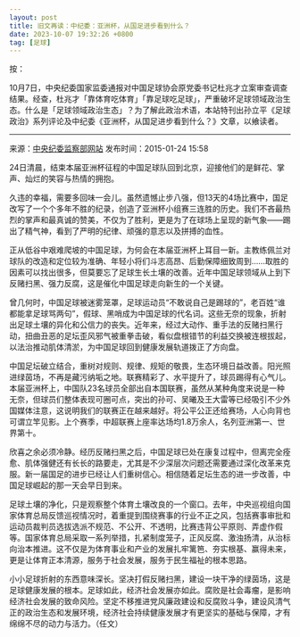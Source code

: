 ```yaml
---
layout: post
title: 旧文再读：中纪委：亚洲杯，从国足进步看到什么？
date: 2023-10-07 19:32:26 +0800
tag: [足球]
---
```


按：

10月7日，中央纪委国家监委通报对中国足球协会原党委书记杜兆才立案审查调查结果。经查，杜兆才「靠体育吃体育」「靠足球吃足球」，严重破坏足球领域政治生态。什么是「足球领域政治生态」？为了解此政治术语，本站特刊出孙立平《足球政治》系列评论及中纪委《亚洲杯，从国足进步看到什么？》文章，以飨读者。

***

来源：[中央纪委监察部网站](https://www.ccdi.gov.cn/yaowen/201501/t20150124_134678.html) 发布时间：2015-01-24 15:58

24日清晨，结束本届亚洲杯征程的中国足球队回到北京，迎接他们的是鲜花、掌声、灿烂的笑容与热情的拥抱。

久违的幸福，需要多回味一会儿。虽然遗憾止步八强，但13天的4场比赛中，国足改写了一个个多年不胜的纪录，创造了亚洲杯小组赛三连胜的历史。我们不吝最热烈的掌声和最真诚的赞美，不仅为了胜利，更是为了在球场上呈现的新气象——踢出了精气神，看到了严明的纪律、顽强的意志以及拼搏的血性。

正从低谷中艰难爬坡的中国足球，为何会在本届亚洲杯上耳目一新。主教练佩兰对球队的改造和定位较为准确、年轻小将们斗志高昂、后勤保障细致周到……取胜的因素可以找出很多，但莫要忘了足球生长土壤的改善。近年中国足球领域从上到下反赌扫黑、强力反腐，这是催化中国足球走向新生的一个关键。

曾几何时，中国足球被迷雾笼罩，足球运动员“不敢说自己是踢球的”，老百姓“谁都能拿足球骂两句”，假球、黑哨成为中国足球的代名词。这些无奈的现象，折射出足球土壤的异化和公信力的丧失。近年来，经过大动作、重手法的反赌扫黑行动，扭曲丑恶的足坛歪风邪气被重拳击破，看似盘根错节的利益交换被连根拔起，以法治推动肌体清淤，为中国足球回到健康发展轨道拨正了方向盘。

中国足坛破立结合，重树对规则、规律、规矩的敬畏，生态环境日益改善。阳光照进绿茵场，不再是藏污纳垢之地。联赛精彩了、水平提升了，球员踢得有心气儿。本届亚洲杯上，中国队23名球员全部出自本国联赛，虽然从某种角度来说是一种无奈，但球员们整体表现可圈可点，突出的孙可、吴曦及王大雷等已经吸引不少外国媒体注意，这说明我们的联赛正在越来越好。将公平公正还给赛场，人心向背也可谓立竿见影。上个赛季，中超联赛上座率达场均1.8万余人，名列亚洲第一、世界第十。

欣喜之余必须冷静。经历反赌扫黑之后，中国足球已处在康复过程中，但离完全痊愈、肌体强健还有长长的路要走，尤其是不少深层次问题还需要通过深化改革来克服。新一届国足的进步已经让人们重树信心。相信随着足坛生态的进一步改善，中国足球崛起的那一天会早日到来。

足球土壤的净化，只是观察整个体育土壤改良的一个窗口。去年，中央巡视组向国家体育总局反馈巡视情况时，着重提到围绕赛事的行业不正之风，包括赛事审批和运动员裁判员选拔选派不规范、不公开、不透明，比赛违背公平原则、弄虚作假等。国家体育总局采取一系列举措，扎紧制度笼子，正风反腐、激浊扬清，从治标向治本推进。这不仅是为体育事业和产业的发展扎牢篱笆、夯实根基、赢得未来，更是让体育正本清源，服务于社会发展，服务于民生福祉的根本思路。

小小足球折射的东西意味深长。坚决打假反赌扫黑，建设一块干净的绿茵场，这是足球健康发展的根本。足球如此，经济社会发展亦如此。腐败是社会毒瘤，是影响经济社会发展的致命风险。坚定不移推进党风廉政建设和反腐败斗争，建设风清气正的政治生态和发展环境，经济社会持续健康发展才有更坚实的基础与保障，才有绵绵不尽的动力与活力。（任文）
